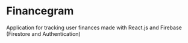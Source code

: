 # Financegram
Application for tracking user finances made with React.js and Firebase (Firestore and Authentication)
